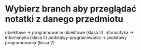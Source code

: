 # Wybierz branch aby przeglądać notatki z danego przedmiotu
obiektowe -> programowanie obiektowe (klasa 2)
informatyka -> informatyka (klasa 2)
podstawy-programowania -> podstawy programowania (klasa 2)